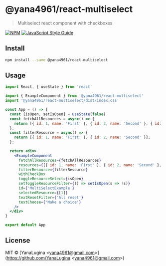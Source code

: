 # @yana4961/react-multiselect

> Multiselect react component with checkboxes

[![NPM](https://img.shields.io/npm/v/@yana4961/react-multiselect.svg)](https://www.npmjs.com/package/@yana4961/react-multiselect) [![JavaScript Style Guide](https://img.shields.io/badge/code_style-standard-brightgreen.svg)](https://standardjs.com)

## Install

```bash
npm install --save @yana4961/react-multiselect
```

## Usage

```jsx
import React, { useState } from 'react'

import { ExampleComponent } from '@yana4961/react-multiselect'
import '@yana4961/react-multiselect/dist/index.css'

const App = () => {
  const [isOpen, setIsOpen] = useState(false)
  const fetchAllResources = async() => {
    return [{ id: 1, name: 'First' }, { id: 2, name: 'Second' }, { id: 3, name: 'Third' }, { id: 4, name: 'f' }];
  };
  const filterResource = async() => {
    return [{ id: 1, name: 'First' }, { id: 2, name: 'Second' }];
  };

  return <div>
    <ExampleComponent
      fetchAllResources={fetchAllResources}
      resources={[{ id: 1, name: 'First' }, { id: 2, name: 'Second' }, { id: 3, name: 'Third' }]}
      filterResource={filterResource}
      withCheckBox
      toggleResourceSelect={isOpen}
      setToggleResourceFilter={() => setIsOpen(s => !s)}
      id={'MultiSelectExample'}
      selectedResource={[1]}
      textResetFilter={'All reset'}
      textChoose={'Make a choice'}
    />
  </div>
}

export default App
```

## License

MIT © [YanaLugina &lt;yana4961@gmail.com&gt;](https://github.com/YanaLugina &lt;yana4961@gmail.com&gt;)
